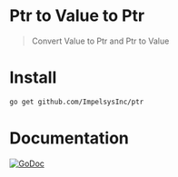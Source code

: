 # Ptr to Value to Ptr

> Convert Value to Ptr and Ptr to Value

# Install

```sh
go get github.com/ImpelsysInc/ptr
```

# Documentation
    
[![GoDoc](https://godoc.org/github.com/ImpelsysInc/ptr?status.svg)](https://godoc.org/github.com/ImpelsysInc/ptr)